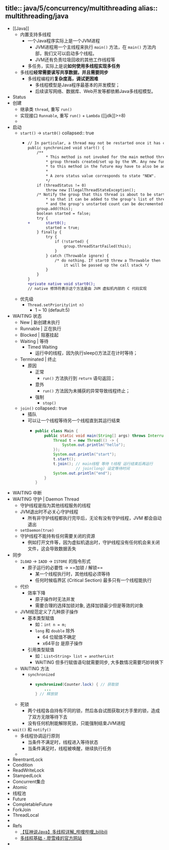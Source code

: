 title:: java/5/concurrency/multithreading
alias:: multithreading/java
-
- [[Java]]
  - 内置支持多线程
    - 一个Java程序实际上是一个JVM进程
      - JVM进程用一个主线程来执行 `main()` 方法，在 `main()` 方法内部，我们又可以启动多个线程。
      - JVM还有负责垃圾回收的其他工作线程等
    - 多任务，实际上是说**如何使用多线程实现多任务**
  - 多线程**经常需要读写共享数据，并且需要同步**
    - 多线程编程的**复杂度高，调试更困难**
      - 多线程模型是Java程序最基本的并发模型；
      - 后续读写网络、数据库、Web开发等都依赖Java多线程模型。
- Status
- 创建
  - 继承类 `thread`, 重写 `run()`
  - 实现接口 `Runnable`, 重写 `run()` + `Lambda` ([[jdk]]>=8)
  -
- 启动
  - `start()` -> `start0()`
    collapsed:: true
    - ```diff
      // In particular, a thread may not be restarted once it has completed execution.
      public synchronized void start() {
          /**
              * This method is not invoked for the main method thread or "system"
              * group threads created/set up by the VM. Any new functionality added
              * to this method in the future may have to also be added to the VM.
              *
              * A zero status value corresponds to state "NEW".
              */
          if (threadStatus != 0)
              throw new IllegalThreadStateException();
          /* Notify the group that this thread is about to be started
              * so that it can be added to the group's list of threads
              * and the group's unstarted count can be decremented. */
          group.add(this);
          boolean started = false;
          try {
      +       start0();
              started = true;
          } finally {
              try {
                  if (!started) {
                      group.threadStartFailed(this);
                  }
              } catch (Throwable ignore) {
                  /* do nothing. If start0 threw a Throwable then
                      it will be passed up the call stack */
              }
          }
      }
      +private native void start0();
      // native 修饰符表示这个方法是由 JVM 虚拟机内部的 C 代码实现
      ```
  - 优先级
    - `Thread.setPriority(int n)`
      - 1 ~ 10 (default:5)
- WAITING 状态
  - New | 新创建未执行
  - Runnable | 正在执行
  - Blocked | 阻塞挂起
  - Waiting | 等待
    - Timed Waiting
      - 运行中的线程，因为执行sleep()方法正在计时等待；
  - Terminated | 终止
    - 原因
      - 正常
        - `run()` 方法执行到 `return` 语句返回；
      - 意外
        - `run()` 方法因为未捕获的异常导致线程终止；
      - 强制
        - `stop()`
  - `join()`
    collapsed:: true
    - 插队
    - 可以让一个线程等待另一个线程直到其运行结束
      - ```java
        public class Main {
            public static void main(String[] args) throws InterruptedException {
                Thread t = new Thread(() -> {
                    System.out.println("hello");
                });
                System.out.println("start");
                t.start();
                t.join(); // main线程 等待 t线程 运行结束后再运行
                          // join(long) 设定等待时间
                System.out.println("end");
            }
        }
        ```
- WAITING 中断
- WAITING 守护 | Daemon Thread
  - 守护线程是指为其他线程服务的线程
  - JVM退出时不必关心守护线程
    - 所有非守护线程都执行完毕后，无论有没有守护线程，JVM 都会自动退出
  - `setDaemon(true)`
  - 守护线程不能持有任何需要关闭的资源
    - 例如打开文件等，因为虚拟机退出时，守护线程没有任何机会来关闭文件，这会导致数据丢失
- 同步
  - `ILOAD` -> `IADD` -> `ISTORE` 的指令形式
    - 原子运行的必要性 -> ==加锁 / 解锁==
      - 某一个线程执行时，其他线程必须等待
      - 任何时候临界区 (Critical Section) 最多只有一个线程能执行
  - 代价
    - 效率下降
      - 原子操作时无法并发
      - 需要合理的选择加锁对象, 选择加锁最少但是等效的对象
  - JVM规范定义了几种原子操作
    - 基本类型赋值
      - 如：`int n = m;`
      - `long` 和 `double` 除外
        - 64 位赋值不确定
        - x64平台 是原子操作
    - 引用类型赋值
      - 如：`List<String> list = anotherList`
      - WAITING 但多行赋值语句就需要同步, 大多数情况需要巧妙转换下
  - WAITING 方法
    - `synchronized`
      - ```java
        synchronized(Counter.lock) { // 获取锁
            ...
        } // 释放锁
        ```
  - 死锁
    - 两个线程各自持有不同的锁，然后各自试图获取对方手里的锁，造成了双方无限等待下去
    - 没有任何机制能解除死锁，只能强制结束JVM进程
- `wait()` 和 `notify()`
  - 多线程协调运行原则
    - 当条件不满足时，线程进入等待状态
    - 当条件满足时，线程被唤醒，继续执行任务
  -
- ReentrantLock
- Condition
- ReadWriteLock
- StampedLock
- Concurrent集合
- Atomic
- 线程池
- Future
- CompletableFuture
- ForkJoin
- ThreadLocal
-
- Refs
  - [【狂神说Java】多线程详解_哔哩哔哩_bilibili](https://www.bilibili.com/video/BV1V4411p7EF)
  - [多线程基础 - 廖雪峰的官方网站](https://www.liaoxuefeng.com/wiki/1252599548343744/1304521607217185)
-
